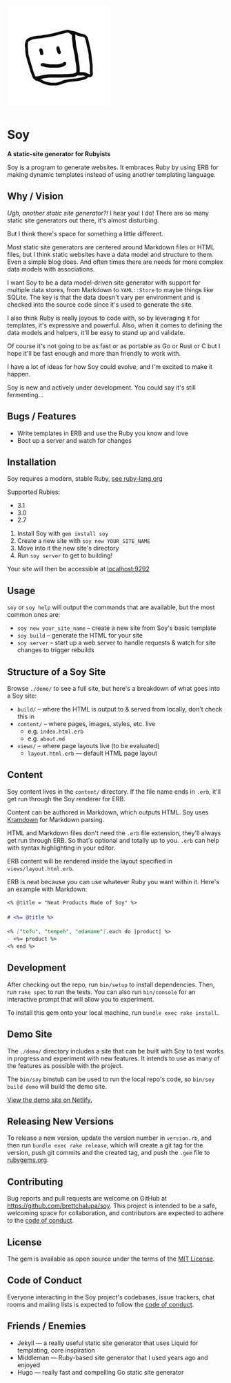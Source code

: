![Soy mascot Tofu](demo/content/tofu.png)

# Soy

**A static-site generator for Rubyists**

Soy is a program to generate websites. It embraces Ruby by using ERB for making
dynamic templates instead of using another templating language.

## Why / Vision

_Ugh, another static site generator?!_ I hear you! I do! There are so many
static site generators out there, it's almost disturbing.

But I think there's space for something a little different.

Most static site generators are centered around Markdown files or HTML files,
but I think static websites have a data model and structure to them. Even a
simple blog does. And often times there are needs for more complex data models
with associations.

I want Soy to be a data model-driven site generator with support for multiple
data stores, from Markdown to `YAML::Store` to maybe things like SQLite. The
key is that the data doesn't vary per environment and is checked into the
source code since it's used to generate the site.

I also think Ruby is really joyous to code with, so by leveraging it for
templates, it's expressive and powerful. Also, when it comes to defining the
data models and helpers, it'll be easy to stand up and validate.

Of course it's not going to be as fast or as portable as Go or Rust or C but I
hope it'll be fast enough and more than friendly to work with.

I have a lot of ideas for how Soy could evolve, and I'm excited to make it
happen.

Soy is new and actively under development. You could say it's still
fermenting...

## Bugs / Features

- Write templates in ERB and use the Ruby you know and love
- Boot up a server and watch for changes

## Installation

Soy requires a modern, stable Ruby, [see ruby-lang.org](https://www.ruby-lang.org/en/downloads/)

Supported Rubies:
- 3.1
- 3.0
- 2.7

1. Install Soy with `gem install soy`
2. Create a new site with `soy new YOUR_SITE_NAME`
3. Move into it the new site's directory
4. Run `soy server` to get to building!

Your site will then be accessible at [localhost:9292](http://localhost:9292)

## Usage

`soy` or `soy help` will output the commands that are available, but the most
common ones are:

- `soy new your_site_name` – create a new site from Soy's basic template
- `soy build` – generate the HTML for your site
- `soy server` – start up a web server to handle requests & watch for site changes to trigger rebuilds

## Structure of a Soy Site

Browse `./demo/` to see a full site, but here's a breakdown of what goes into a Soy site:

- `build/` – where the HTML is output to & served from locally, don't check this in
- `content/` – where pages, images, styles, etc. live
    - e.g. `index.html.erb`
    - e.g. `about.md`
- `views/` – where page layouts live (to be evaluated)
    - `layout.html.erb` — default HTML page layout

## Content

Soy content lives in the `content/` directory. If the file name ends in `.erb`,
it'll get run through the Soy renderer for ERB.

Content can be authored in Markdown, which outputs HTML. Soy uses
[Kramdown](https://rubygems.org/gems/kramdown) for Markdown parsing.

HTML and Markdown files don't need the `.erb` file extension, they'll always
get run through ERB. So that's optional and totally up to you. `.erb` can help
with syntax highlighting in your editor.

ERB content will be rendered inside the layout specified in
`views/layout.html.erb`.

ERB is neat because you can use whatever Ruby you want within it. Here's an
example with Markdown:

``` markdown
<% @title = "Neat Products Made of Soy" %>

# <%= @title %>

<% ["tofu", "tempeh", "edamame"].each do |product| %>
- <%= product %>
<% end %>
```

## Development

After checking out the repo, run `bin/setup` to install dependencies. Then, run
`rake spec` to run the tests. You can also run `bin/console` for an interactive
prompt that will allow you to experiment.

To install this gem onto your local machine, run `bundle exec rake install`.

## Demo Site

The `./demo/` directory includes a site that can be built with Soy to test
works in progress and experiment with new features. It intends to use as many
of the features as possible with the project.

The `bin/soy` binstub can be used to run the local repo's code, so `bin/soy
build demo` will build the demo site.

[View the demo site on Netlify.](https://soy-demo.netlify.app)

## Releasing New Versions

To release a new version, update the version number in `version.rb`, and then run
`bundle exec rake release`, which will create a git tag for the version, push
git commits and the created tag, and push the `.gem` file to [rubygems.org](https://rubygems.org).

## Contributing

Bug reports and pull requests are welcome on GitHub at
https://github.com/brettchalupa/soy. This project is intended to be a safe,
welcoming space for collaboration, and contributors are expected to adhere to
the [code of
conduct](https://github.com/brettchalupa/soy/blob/main/CODE_OF_CONDUCT.md).

## License

The gem is available as open source under the terms of the [MIT
License](https://opensource.org/licenses/MIT).

## Code of Conduct

Everyone interacting in the Soy project's codebases, issue trackers, chat rooms
and mailing lists is expected to follow the [code of
conduct](https://github.com/brettchalupa/soy/blob/main/CODE_OF_CONDUCT.md).

## Friends / Enemies

- Jekyll — a really useful static site generator that uses Liquid for templating, core inspiration
- Middleman — Ruby-based site generator that I used years ago and enjoyed
- Hugo — really fast and compelling Go static site generator

